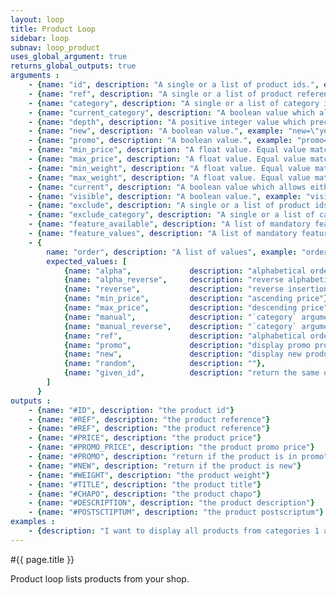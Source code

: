 ```yaml
---
layout: loop
title: Product Loop
sidebar: loop
subnav: loop_product
uses_global_argument: true
returns_global_outputs: true
arguments :
    - {name: "id", description: "A single or a list of product ids.", example: "id=\"2\", id=\"1,4,7\""}
    - {name: "ref", description: "A single or a list of product references.", example: "ref=\"ref0\", id=\"ref1,ref6\""}
    - {name: "category", description: "A single or a list of category ids.", example: "category=\"2\", category=\"1,4,7\""}
    - {name: "current_category", description: "A boolean value which allows either to exclude current category products from results either to match only current category products. If a product is in multiple categories whose one is current it will not be excluded if current_category=\"false\" but will be included if current_category=\"yes\"", example: "current_category=\"yes\""}
    - {name: "depth", description: "A positive integer value which precise how many subcategory levels will be browse. Will not be consider if category parameter is not set.", example: "new=\"yes\"", default: "1"}
    - {name: "new", description: "A boolean value.", example: "new=\"yes\""}
    - {name: "promo", description: "A boolean value.", example: "promo=\"yes\""}
    - {name: "min_price", description: "A float value. Equal value matches.", example: "min_price=\"12.3\""}
    - {name: "max_price", description: "A float value. Equal value matches.", example: "max_price=\"32.1\""}
    - {name: "min_weight", description: "A float value. Equal value matches.", example: "min_weight=\"32.1\""}
    - {name: "max_weight", description: "A float value. Equal value matches.", example: "max_weight=\"32.1\""}
    - {name: "current", description: "A boolean value which allows either to exclude current product from results either to match only this product", example: "current=\"yes\""}
    - {name: "visible", description: "A boolean value.", example: "visible=\"no\"", default: "yes"}
    - {name: "exclude", description: "A single or a list of product ids.", example: "exclude=\"2\", exclude=\"1,4,7\""}
    - {name: "exclude_category", description: "A single or a list of category ids. If a product is in multiple categories which are not all excluded it will not be excluded.", example: "exclude_category=\"2\", exclude_category=\"1,4,7\""}
    - {name: "feature_available", description: "A list of mandatory features and the feature_available expected for these.", example: "feature_available=\"1: (1 | 2) , 2:*, 3: 10 | (11&12)\" : feature 1 must have feature_available 1 or 2 AND feature 2 must be set to any feature_available AND feature 3 must have feature_available 10 or both feature_available 11 and 12"}
    - {name: "feature_values", description: "A list of mandatory features and the string value expected for these.", example: "feature_available=\"1: (foo | bar) , 2:*, 3: foobar\" : feature 1 must have feature value \"foo\" or \"bar\" AND feature 2 must be set to any feature_available AND feature 3 must have feature value \"foobar\""}
    - {
        name: "order", description: "A list of values", example: "order=\"category,min_price\"", default: "ordered by insertion order",
        expected_values: [
            {name: "alpha",             description: "alphabetical order on title"},
            {name: "alpha_reverse",     description: "reverse alphabetical order on title"},
            {name: "reverse",           description: "reverse insertion order"},
            {name: "min_price",         description: "ascending price"},
            {name: "max_price",         description: "descending price"},
            {name: "manual",            description: "`category` argument must be set"},
            {name: "manual_reverse",    description: "`category` argument must be set"},
            {name: "ref",               description: "alphabetical order on reference"},
            {name: "promo",             description: "display promo products first or last"},
            {name: "new",               description: "display new products first or last"},
            {name: "random",            description: ""},
            {name: "given_id",          description: "return the same order received in `id` argument which therefore must be set"}
        ]
      }
outputs :
    - {name: "#ID", description: "the product id"}
    - {name: "#REF", description: "the product reference"}
    - {name: "#REF", description: "the product reference"}
    - {name: "#PRICE", description: "the product price"}
    - {name: "#PROMO_PRICE", description: "the product promo price"}
    - {name: "#PROMO", description: "return if the product is in promo"}
    - {name: "#NEW", description: "return if the product is new"}
    - {name: "#WEIGHT", description: "the product weight"}
    - {name: "#TITLE", description: "the product title"}
    - {name: "#CHAPO", description: "the product chapo"}
    - {name: "#DESCRIPTION", description: "the product description"}
    - {name: "#POSTSCTIPTUM", description: "the product postscriptum"}
examples :
    - {description: "I want to display all products from categories 1 and 2 whose feature `color` (ID : 1) is `blue` (ID : 13), order by ascending price"}
---
```


#{{ page.title }}

Product loop lists products from your shop.